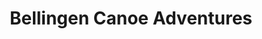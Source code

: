 ---
title: "Bellingen Canoe Adventures"
url: /fernmount-via-bellingen/bellingen-canoe-adventures/
shop: Allgemein
---